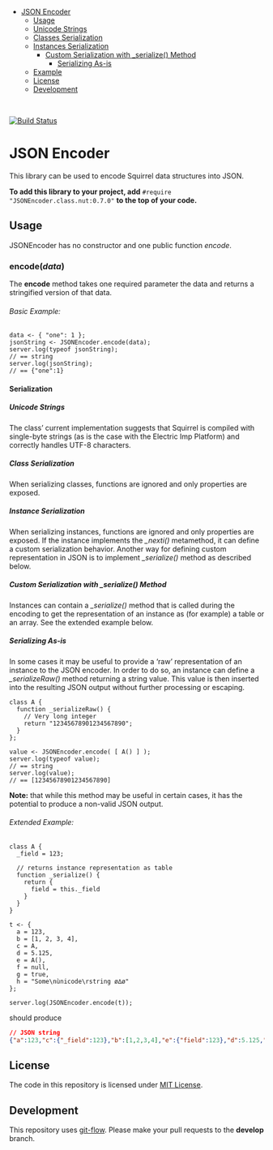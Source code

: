 <!-- START doctoc generated TOC please keep comment here to allow auto update -->
<!-- DON'T EDIT THIS SECTION, INSTEAD RE-RUN doctoc TO UPDATE -->


- [JSON Encoder](#json-encoder)
  - [Usage](#usage)
  - [Unicode Strings](#unicode-strings)
  - [Classes Serialization](#classes-serialization)
  - [Instances Serialization](#instances-serialization)
    - [Custom Serialization with \_serialize() Method](#custom-serialization-with-%5C_serialize-method)
      - [Serializing As-is](#serializing-as-is)
  - [Example](#example)
  - [License](#license)
  - [Development](#development)

<!-- END doctoc generated TOC please keep comment here to allow auto update -->

<br />

[![Build Status](https://travis-ci.org/electricimp/JSONEncoder.svg?branch=develop)](https://travis-ci.org/electricimp/JSONEncoder)

# JSON Encoder

This library can be used to encode Squirrel data structures into JSON.

**To add this library to your project, add** `#require "JSONEncoder.class.nut:0.7.0"` **to the top of your code.**

## Usage

JSONEncoder has no constructor and one public function *encode*.

### encode(*data*)

The **encode** method takes one required parameter the data and returns a stringified version of that data.

###### Basic Example:

```squirrel
data <- { "one": 1 };
jsonString <- JSONEncoder.encode(data);
server.log(typeof jsonString);
// == string
server.log(jsonString);
// == {"one":1}
```

#### Serialization

##### Unicode Strings
The class’ current implementation suggests that Squirrel is compiled with single-byte strings (as is the case with the Electric Imp Platform) and correctly handles UTF-8 characters.

##### Class Serialization
When serializing classes, functions are ignored and only properties are exposed.

##### Instance Serialization
When serializing instances, functions are ignored and only properties are exposed. If the instance implements the *_nexti()* metamethod, it can define a custom serialization behavior. Another way for defining custom representation in JSON is to implement *_serialize()* method as described below.

##### Custom Serialization with \_serialize() Method
Instances can contain a *_serialize()* method that is called during the encoding to get the representation of an instance as (for example) a table or an array. See the extended example below.

##### Serializing As-is
In some cases it may be useful to provide a ‘raw’ representation of an instance to the JSON encoder. In order to do so, an instance can define a *_serializeRaw()* method returning a string value. This value is then inserted into the resulting JSON output without further processing or escaping.

```squirrel
class A {
  function _serializeRaw() {
    // Very long integer
    return "12345678901234567890";
  }
};

value <- JSONEncoder.encode( [ A() ] );
server.log(typeof value);
// == string
server.log(value);
// == [12345678901234567890]
```

**Note:** that while this method may be useful in certain cases, it has the potential to produce a non-valid JSON output.

###### Extended Example:

```squirrel
class A {
  _field = 123;

  // returns instance representation as table
  function _serialize() {
    return {
      field = this._field
    }
  }
}

t <- {
  a = 123,
  b = [1, 2, 3, 4],
  c = A,
  d = 5.125,
  e = A(),
  f = null,
  g = true,
  h = "Some\nùnicode\rstring ø∆ø"
};

server.log(JSONEncoder.encode(t));
```

should produce

```json
// JSON string
{"a":123,"c":{"_field":123},"b":[1,2,3,4],"e":{"field":123},"d":5.125,"g":true,"f":null,"h":"Some\nùnicode\rstring ø∆ø"}
```

## License

The code in this repository is licensed under [MIT License](https://github.com/electricimp/serializer/tree/master/LICENSE).

## Development

This repository uses [git-flow](http://jeffkreeftmeijer.com/2010/why-arent-you-using-git-flow/).
Please make your pull requests to the __develop__ branch.
